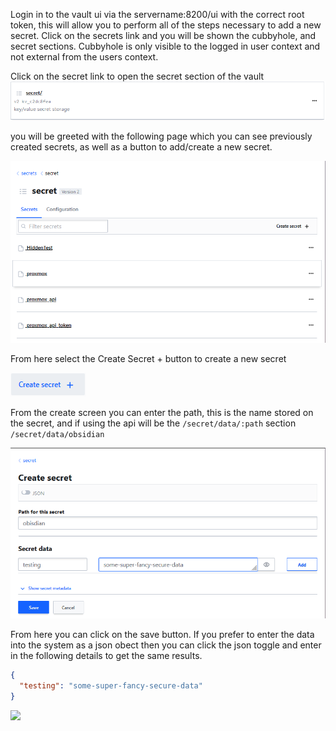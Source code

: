 Login in to the vault ui via the servername:8200/ui with the correct root token, this will allow you to perform all of the steps necessary to add a  new secret. Click on the secrets link and you will be shown the cubbyhole, and secret sections. Cubbyhole is only visible to the logged in user context and not external from the users context.

Click on the secret link to open the secret section of the vault
![](./img/vault-secret-link.png)

you will be greeted with the following page which you can see previously created secrets, as well as a button to add/create a new secret.

![](./img/vault-secret-page.png)

From here select the Create Secret + button to create a new secret

![](./img/vault-secret-create-new.png)

From the create screen you can enter the path, this is the name stored on the secret, and if using the api will be the `/secret/data/:path` section `/secret/data/obsidian`

![](./img/vault-secret-obsidian.png)

From here you can click on the save button. If you prefer to enter the data into the system as a json obect then you can click the json toggle and enter in the following details to get the same results.

```json
{
  "testing": "some-super-fancy-secure-data"
}
```

![](Pasted%20image%2020230411192114.png)